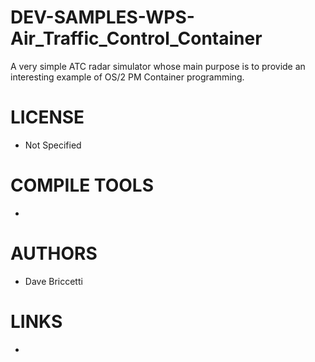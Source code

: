 DEV-SAMPLES-WPS-Air_Traffic_Control_Container
=============================================

A very simple ATC radar simulator whose main purpose is to provide an interesting example of OS/2 PM Container programming.

LICENSE
===============
* Not Specified

COMPILE TOOLS
===============
* 
 
AUTHORS
===============
* Dave Briccetti

LINKS
===============
* 
